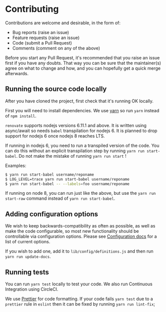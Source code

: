 # Contributing

Contributions are welcome and desirable, in the form of:

- Bug reports (raise an issue)
- Feature requests (raise an issue)
- Code (submit a Pull Request)
- Comments (comment on any of the above)

Before you start any Pull Request, it's recommended that you raise an issue first if you have any doubts. That way you can be sure that the maintainer(s) agree on what to change and how, and you can hopefully get a quick merge afterwards.

## Running the source code locally

After you have cloned the project, first check that it's running OK locally.

First you will need to install dependencies. We use [yarn](https://github.com/yarnpkg/yarn) so run `yarn` instead of `npm install`.

`renovate` supports nodejs versions 6.11.1 and above. It is written using async/await so needs `babel` transpilation for nodejs 6. It is planned to drop support for nodejs 6 once nodejs 8 reaches LTS.

If running in nodejs 6, you need to run a transpiled version of the code. You can do this without an explicit transpilation step by running `yarn run start-babel`. Do not make the mistake of running `yarn run start` !

Examples:

```sh
$ yarn run start-babel username/reponame
$ LOG_LEVEL=trace yarn run start-babel username/reponame
$ yarn run start-babel -- --labels=foo username/reponame
```

If running on node 8, you can run just like the above, but use the `yarn run start-raw` command instead of `yarn run start-babel`.

## Adding configuration options

We wish to keep backwards-compatibility as often as possible, as well as make the code configurable, so most new functionality should be controllable via configuration options.
Please see [Configuration docs](docs/configuration.md) for a list of current options.

If you wish to add one, add it to `lib/config/definitions.js` and then run `yarn run update-docs`.

## Running tests

You can run `yarn test` locally to test your code. We also run Continuous Integration using CircleCI.

We use [Prettier](https://github.com/prettier/prettier) for code formatting. If your code fails `yarn test` due to a `prettier` rule in `eslint` then it can be fixed by running `yarn run lint-fix`;
